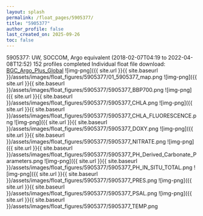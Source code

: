 ```yaml
---
layout: splash
permalink: /float_pages/5905377/
title: "5905377"
author_profile: false
last_created_on: 2025-09-26
toc: false
---
```

 
5905377: UW, SOCCOM, Argo equivalent (2018-02-07T04:19 to 2022-04-08T12:52)
152 profiles completed
Individual float file download: [BGC_Argo_Plus_Global](https://ftp.soest.hawaii.edu/bgc_argo_plus/Individual_Floats/outliers_removed/5905377_Sprof_processed.nc)
![img-png]({{ site.url }}{{ site.baseurl }}/assets/images/float_figures/5905377/01_5905377_map.png
![img-png]({{ site.url }}{{ site.baseurl }}/assets/images/float_figures/5905377/5905377_BBP700.png
![img-png]({{ site.url }}{{ site.baseurl }}/assets/images/float_figures/5905377/5905377_CHLA.png
![img-png]({{ site.url }}{{ site.baseurl }}/assets/images/float_figures/5905377/5905377_CHLA_FLUORESCENCE.png
![img-png]({{ site.url }}{{ site.baseurl }}/assets/images/float_figures/5905377/5905377_DOXY.png
![img-png]({{ site.url }}{{ site.baseurl }}/assets/images/float_figures/5905377/5905377_NITRATE.png
![img-png]({{ site.url }}{{ site.baseurl }}/assets/images/float_figures/5905377/5905377_PH_Derived_Carbonate_Parameters.png
![img-png]({{ site.url }}{{ site.baseurl }}/assets/images/float_figures/5905377/5905377_PH_IN_SITU_TOTAL.png
![img-png]({{ site.url }}{{ site.baseurl }}/assets/images/float_figures/5905377/5905377_PRES.png
![img-png]({{ site.url }}{{ site.baseurl }}/assets/images/float_figures/5905377/5905377_PSAL.png
![img-png]({{ site.url }}{{ site.baseurl }}/assets/images/float_figures/5905377/5905377_TEMP.png
